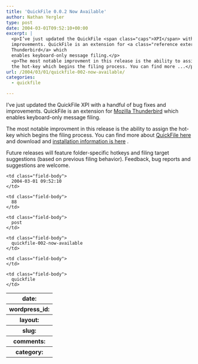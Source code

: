 ```yaml
---
title: 'QuickFile 0.0.2 Now Available'
author: Nathan Yergler
type: post
date: 2004-03-01T09:52:10+00:00
excerpt: |
  <p>I’ve just updated the QuickFile <span class="caps">XPI</span> with a handful of bug fixes and
  improvements. QuickFile is an extension for <a class="reference external" href="http://www.mozilla.org/products/thunderbird/">Mozilla
  Thunderbird</a> which
  enables keyboard-only message filing.</p>
  <p>The most notable improvment in this release is the ability to assign
  the hot-key which begins the filing process. You can find more ...</p>
url: /2004/03/01/quickfile-002-now-available/
categories:
  - quickfile

---
```

I’ve just updated the QuickFile <span class="caps">XPI</span> with a handful of bug fixes and improvements. QuickFile is an extension for [Mozilla Thunderbird][1]  which enables keyboard-only message filing.

The most notable improvment in this release is the ability to assign the hot-key which begins the filing process. You can find more about [QuickFile here][2]  and download and [installation information is here][3] .

Future releases will feature folder-specific hotkeys and filing target suggestions (based on previous filing behavior). Feedback, bug reports and suggestions are welcome.

<table class="docutils field-list" frame="void" rules="none">
  <col class="field-name" /> <col class="field-body" /> <tr class="field">
    <th class="field-name">
      date:
    </th>

    <td class="field-body">
      2004-03-01 09:52:10
    </td>
  </tr>

  <tr class="field">
    <th class="field-name">
      wordpress_id:
    </th>

    <td class="field-body">
      88
    </td>
  </tr>

  <tr class="field">
    <th class="field-name">
      layout:
    </th>

    <td class="field-body">
      post
    </td>
  </tr>

  <tr class="field">
    <th class="field-name">
      slug:
    </th>

    <td class="field-body">
      quickfile-002-now-available
    </td>
  </tr>

  <tr class="field">
    <th class="field-name">
      comments:
    </th>

    <td class="field-body">
    </td>
  </tr>

  <tr class="field">
    <th class="field-name">
      category:
    </th>

    <td class="field-body">
      quickfile
    </td>
  </tr>
</table>

 [1]: http://www.mozilla.org/products/thunderbird/
 [2]: /projects/quickfile
 [3]: /projects/quickfile/download.html